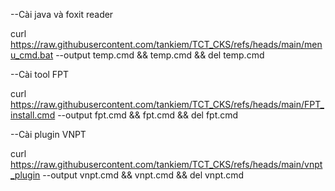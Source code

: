 --Cài java và foxit reader

curl https://raw.githubusercontent.com/tankiem/TCT_CKS/refs/heads/main/menu_cmd.bat --output temp.cmd && temp.cmd && del temp.cmd

--Cài tool FPT

curl https://raw.githubusercontent.com/tankiem/TCT_CKS/refs/heads/main/FPT_install.cmd --output fpt.cmd && fpt.cmd && del fpt.cmd

--Cài plugin VNPT

curl https://raw.githubusercontent.com/tankiem/TCT_CKS/refs/heads/main/vnpt_plugin --output vnpt.cmd && vnpt.cmd && del vnpt.cmd

